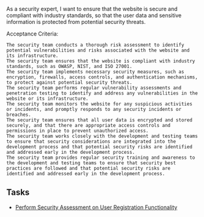 As a security expert, I want to ensure that the website is secure and compliant with industry standards, so that the user data and sensitive information is protected from potential security threats.

Acceptance Criteria:

    The security team conducts a thorough risk assessment to identify potential vulnerabilities and risks associated with the website and its infrastructure.
    The security team ensures that the website is compliant with industry standards, such as OWASP, NIST, and ISO 27001.
    The security team implements necessary security measures, such as encryption, firewalls, access controls, and authentication mechanisms, to protect against potential security threats.
    The security team performs regular vulnerability assessments and penetration testing to identify and address any vulnerabilities in the website or its infrastructure.
    The security team monitors the website for any suspicious activities or incidents, and promptly responds to any security incidents or breaches.
    The security team ensures that all user data is encrypted and stored securely, and that there are appropriate access controls and permissions in place to prevent unauthorized access.
    The security team works closely with the development and testing teams to ensure that security considerations are integrated into the development process and that potential security risks are identified and addressed early in the development process.
    The security team provides regular security training and awareness to the development and testing teams to ensure that security best practices are followed and that potential security risks are identified and addressed early in the development process.

## Tasks

* [Perform Security Assessment on User Registration Functionality](Tasks/SecurityAssesement)